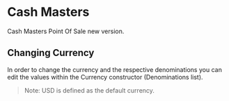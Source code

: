 # Cash Masters
Cash Masters Point Of Sale new version.

## Changing Currency

In order to change the currency and the respective denominations you can edit the values within the Currency constructor (Denominations list).

> Note: USD is defined as the default currency.